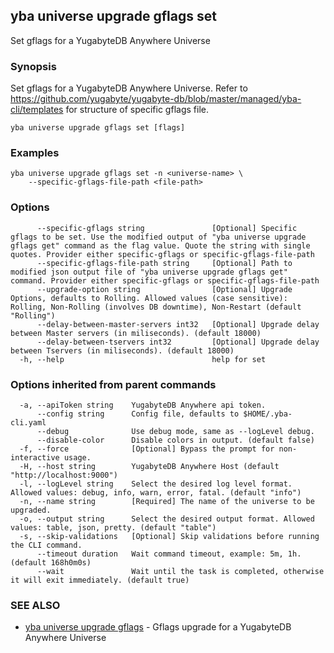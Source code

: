 ## yba universe upgrade gflags set

Set gflags for a YugabyteDB Anywhere Universe

### Synopsis

Set gflags for a YugabyteDB Anywhere Universe. Refer to https://github.com/yugabyte/yugabyte-db/blob/master/managed/yba-cli/templates for structure of specific gflags file.

```
yba universe upgrade gflags set [flags]
```

### Examples

```
yba universe upgrade gflags set -n <universe-name> \
	--specific-gflags-file-path <file-path>
```

### Options

```
      --specific-gflags string               [Optional] Specific gflags to be set. Use the modified output of "yba universe upgrade gflags get" command as the flag value. Quote the string with single quotes. Provider either specific-gflags or specific-gflags-file-path
      --specific-gflags-file-path string     [Optional] Path to modified json output file of "yba universe upgrade gflags get" command. Provider either specific-gflags or specific-gflags-file-path
      --upgrade-option string                [Optional] Upgrade Options, defaults to Rolling. Allowed values (case sensitive): Rolling, Non-Rolling (involves DB downtime), Non-Restart (default "Rolling")
      --delay-between-master-servers int32   [Optional] Upgrade delay between Master servers (in miliseconds). (default 18000)
      --delay-between-tservers int32         [Optional] Upgrade delay between Tservers (in miliseconds). (default 18000)
  -h, --help                                 help for set
```

### Options inherited from parent commands

```
  -a, --apiToken string    YugabyteDB Anywhere api token.
      --config string      Config file, defaults to $HOME/.yba-cli.yaml
      --debug              Use debug mode, same as --logLevel debug.
      --disable-color      Disable colors in output. (default false)
  -f, --force              [Optional] Bypass the prompt for non-interactive usage.
  -H, --host string        YugabyteDB Anywhere Host (default "http://localhost:9000")
  -l, --logLevel string    Select the desired log level format. Allowed values: debug, info, warn, error, fatal. (default "info")
  -n, --name string        [Required] The name of the universe to be upgraded.
  -o, --output string      Select the desired output format. Allowed values: table, json, pretty. (default "table")
  -s, --skip-validations   [Optional] Skip validations before running the CLI command.
      --timeout duration   Wait command timeout, example: 5m, 1h. (default 168h0m0s)
      --wait               Wait until the task is completed, otherwise it will exit immediately. (default true)
```

### SEE ALSO

* [yba universe upgrade gflags](yba_universe_upgrade_gflags.md)	 - Gflags upgrade for a YugabyteDB Anywhere Universe


